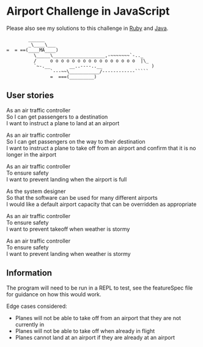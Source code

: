 # Airport Challenge in JavaScript

Please also see my solutions to this challenge in [Ruby](https://github.com/AdamusBG/airport_challenge) and [Java](https://github.com/AdamusBG/airport_challenge-java).

```
        ______
        _\____\___
=  = ==(____MA____)
          \_____\___________________,-~~~~~~~`-.._
          /     o o o o o o o o o o o o o o o o  |\_
          `~-.__       __..----..__                  )
                `---~~\___________/------------`````
                =  ===(_________)

```

## User stories

As an air traffic controller  
So I can get passengers to a destination  
I want to instruct a plane to land at an airport  

As an air traffic controller  
So I can get passengers on the way to their destination  
I want to instruct a plane to take off from an airport and confirm that it is no longer in the airport  

As an air traffic controller  
To ensure safety  
I want to prevent landing when the airport is full  

As the system designer  
So that the software can be used for many different airports  
I would like a default airport capacity that can be overridden as appropriate  

As an air traffic controller  
To ensure safety  
I want to prevent takeoff when weather is stormy  

As an air traffic controller  
To ensure safety  
I want to prevent landing when weather is stormy  

## Information

The program will need to be run in a REPL to test, see the featureSpec file for guidance on how this would work.  

Edge cases considered:  
* Planes will not be able to take off from an airport that they are not currently in  
* Planes will not be able to take off when already in flight  
* Planes cannot land at an airport if they are already at an airport  
